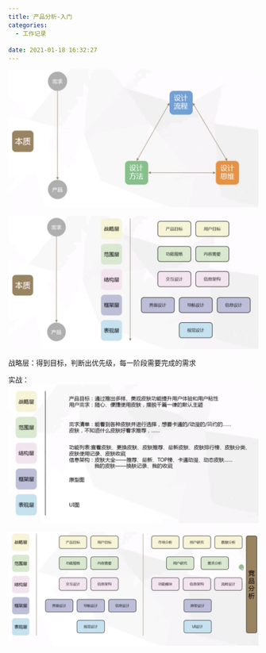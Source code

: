```yaml
---
title: 产品分析-入门
categories:
  - 工作记录

date: 2021-01-18 16:32:27
---
```

 
![需求产品设计](产品分析-入门/需求产品设计.png)
 
![用户体验5要素](产品分析-入门/用户体验5要素.png)

战略层：得到目标，判断出优先级，每一阶段需要完成的需求

实战：
![输入法皮肤](产品分析-入门/案例-输入法皮肤.png)

![分析方法](产品分析-入门/分析方法.png)
